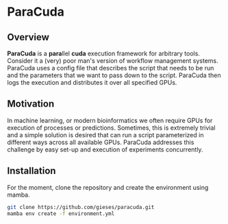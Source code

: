 # ParaCuda

## Overview

**ParaCuda** is a **para**llel **cuda** execution framework for arbitrary tools. Consider it a (very) poor man's version of workflow
management systems. ParaCuda uses a config file that describes the script that needs to be run and the parameters
that we want to pass down to the script. ParaCuda then logs the execution and distributes it over all specified GPUs.

## Motivation

In machine learning, or modern bioinformatics we often require GPUs for execution of processes or predictions. Sometimes,
this is extremely trivial and a simple solution is desired that can run a script parameterized in different ways across
all available GPUs. ParaCuda addresses this challenge by easy set-up and execution of experiments concurrently.

## Installation

For the moment, clone the repository and create the environment using mamba.

```bash
git clone https://github.com/gieses/paracuda.git
mamba env create -f environment.yml
```
